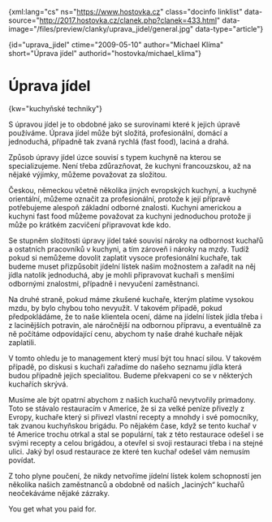 
{xml:lang="cs" ns="https://www.hostovka.cz" class="docinfo linklist" data-source="http://2017.hostovka.cz/clanek.php?clanek=433.html" data-image="/files/preview/clanky/uprava_jidel/general.jpg" data-type="article"}

{id="uprava\_jidel" ctime="2009-05-10" author="Michael Klíma" short="Úprava jídel" authorid="hostovka/michael\_klima"}

# Úprava jídel

<!-- generated attribute kw by user_udpatekw.sh on 2019-04-16, do not edit -->

{kw="kuchyňské techniky"}

S úpravou jídel je to obdobné jako se surovinami které k jejich úpravě používáme. Úprava jídel může být složitá, profesionální, domácí a jednoduchá, případně tak zvaná rychlá (fast food), laciná a drahá.

Způsob úpravy jídel úzce souvisí s typem kuchyně na kterou se specializujeme. Není třeba zdůrazňovat, že kuchyni francouzskou, až na nějaké výjimky, můžeme považovat za složitou.

Českou, německou včetně několika jiných evropských kuchyní, a kuchyně orientální, můžeme označit za profesionální, protože k její přípravě potřebujeme alespoň základní odborné znalosti. Kuchyni americkou a kuchyni fast food můžeme považovat za kuchyni jednoduchou protože ji může po krátkém zacvičení připravovat kde kdo.

Se stupněm složitosti úpravy jídel také souvisí nároky na odbornost kuchařů a ostatních pracovníků v kuchyni, a tím zároveň i nároky na mzdy. Tudíž pokud si nemůžeme dovolit zaplatit vysoce profesionální kuchaře, tak budeme muset přizpůsobit jídelní lístek našim možnostem a zařadit na něj jídla natolik jednoduchá, aby je mohli připravovat kuchaři s menšími odbornými znalostmi, případně i nevyučení zaměstnanci. 

Na druhé straně, pokud máme zkušené kuchaře, kterým platíme vysokou mzdu, by bylo chybou toho nevyužít. V takovém případě, pokud předpokládáme, že to naše klientela ocení, dáme na jídelní lístek jídla třeba i z lacinějších potravin, ale náročnější na odbornou přípravu, a eventuálně za ně počítáme odpovídající cenu, abychom ty naše drahé kuchaře nějak zaplatili.

V tomto ohledu je to management který musí být tou hnací silou. V takovém případě, po diskusi s kuchaři zařadíme do našeho seznamu jídla která budou případně jejich specialitou. Budeme překvapeni co se v některých kuchařích skrývá.

Musíme ale být opatrní abychom z našich kuchařů nevytvořily primadony. Toto se stávalo restauracím v Americe, že si za velké peníze přivezly z Evropy, kuchaře který si přivezl vlastní recepty a mnohdy i své pomocníky, tak zvanou kuchyňskou brigádu. Po nějakém čase, když se tento kuchař v té Americe trochu otrkal a stal se populární, tak z této restaurace odešel i se svými recepty a celou brigádou, a otevřel si svoji restauraci třeba i na stejné ulici. Jaký byl osud restaurace ze které ten kuchař odešel vám nemusím povídat.

Z toho plyne poučení, že nikdy netvoříme jídelní lístek kolem schopností jen několika našich zaměstnanců a obdobně od našich „laciných“ kuchařů neočekáváme nějaké zázraky.

You get what you paid for.

